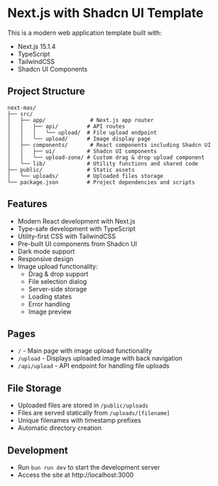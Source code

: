 # Next.js with Shadcn UI Template

This is a modern web application template built with:
- Next.js 15.1.4
- TypeScript
- TailwindCSS
- Shadcn UI Components

## Project Structure

```
next-mas/
├── src/
│   ├── app/              # Next.js app router
│   │   ├── api/         # API routes
│   │   │   └── upload/  # File upload endpoint
│   │   └── upload/      # Image display page
│   ├── components/       # React components including Shadcn UI
│   │   ├── ui/          # Shadcn UI components
│   │   └── upload-zone/ # Custom drag & drop upload component
│   └── lib/             # Utility functions and shared code
├── public/              # Static assets
│   └── uploads/         # Uploaded files storage
└── package.json         # Project dependencies and scripts
```

## Features
- Modern React development with Next.js
- Type-safe development with TypeScript
- Utility-first CSS with TailwindCSS
- Pre-built UI components from Shadcn UI
- Dark mode support
- Responsive design
- Image upload functionality:
  - Drag & drop support
  - File selection dialog
  - Server-side storage
  - Loading states
  - Error handling
  - Image preview

## Pages
- `/` - Main page with image upload functionality
- `/upload` - Displays uploaded image with back navigation
- `/api/upload` - API endpoint for handling file uploads

## File Storage
- Uploaded files are stored in `/public/uploads`
- Files are served statically from `/uploads/[filename]`
- Unique filenames with timestamp prefixes
- Automatic directory creation

## Development
- Run `bun run dev` to start the development server
- Access the site at http://localhost:3000
